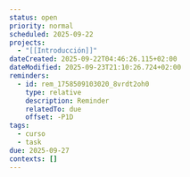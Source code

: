 ```yaml
---
status: open
priority: normal
scheduled: 2025-09-22
projects:
  - "[[Introducción]]"
dateCreated: 2025-09-22T04:46:26.115+02:00
dateModified: 2025-09-23T21:10:26.724+02:00
reminders:
  - id: rem_1758509103020_8vrdt2oh0
    type: relative
    description: Reminder
    relatedTo: due
    offset: -P1D
tags:
  - curso
  - task
due: 2025-09-27
contexts: []
---
```


